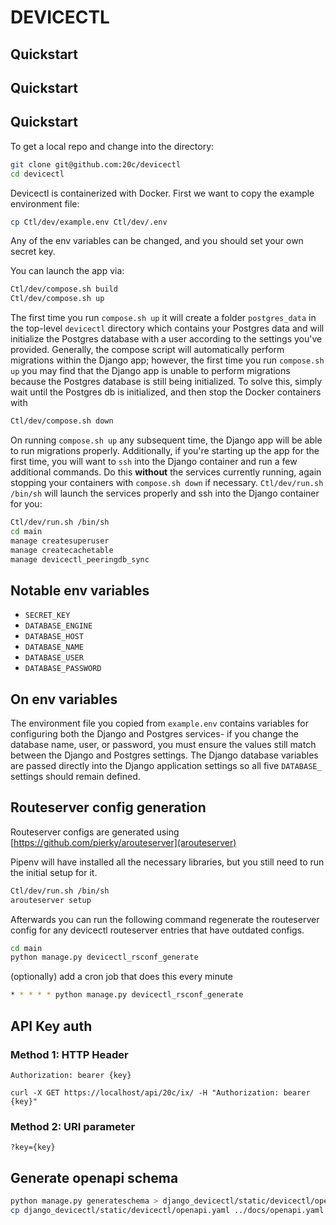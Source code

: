 # DEVICECTL

## Quickstart

## Quickstart

## Quickstart

To get a local repo and change into the directory:
```sh
git clone git@github.com:20c/devicectl
cd devicectl
```

Devicectl is containerized with Docker. First we want to copy the example environment file:
```sh
cp Ctl/dev/example.env Ctl/dev/.env
```
Any of the env variables can be changed, and you should set your own secret key. 

You can launch the app via: 
```sh
Ctl/dev/compose.sh build
Ctl/dev/compose.sh up
```


The first time you run `compose.sh up` it will create a folder `postgres_data` in the top-level `devicectl` directory which contains your Postgres data and will initialize the Postgres database with a user according to the settings you've provided. Generally, the compose script will automatically perform migrations within the Django app; however, the first time you run `compose.sh up` you may find that the Django app is unable to perform migrations because the Postgres database is still being initialized. To solve this, simply wait until the Postgres db is initialized, and then stop the Docker containers with

```sh
Ctl/dev/compose.sh down
```


On running `compose.sh up` any subsequent time, the Django app will be able to run migrations properly. Additionally, if you're starting up the app for the first time, you will want to `ssh` into the Django container and run a few additional commands. Do this **without** the services currently running, again stopping your containers with `compose.sh down` if necessary. `Ctl/dev/run.sh /bin/sh` will launch the services properly and ssh into the Django container for you:


```sh
Ctl/dev/run.sh /bin/sh
cd main
manage createsuperuser
manage createcachetable
manage devicectl_peeringdb_sync
```


## Notable env variables

- `SECRET_KEY`
- `DATABASE_ENGINE`
- `DATABASE_HOST`
- `DATABASE_NAME`
- `DATABASE_USER`
- `DATABASE_PASSWORD`

## On env variables

The environment file you copied from `example.env` contains variables for configuring both the Django and Postgres services- if you change the database name, user, or password, you must ensure the values still match between the Django and Postgres settings. The Django database variables are passed directly into the Django application settings so all five `DATABASE_` settings should remain defined.


## Routeserver config generation

Routeserver configs are generated using [https://github.com/pierky/arouteserver](arouteserver)

Pipenv will have installed all the necessary libraries, but you still need to run the
initial setup for it.

```sh
Ctl/dev/run.sh /bin/sh
arouteserver setup
```

Afterwards you can run the following command regenerate the routeserver config for any devicectl routeserver entries that have outdated configs.

```sh
cd main
python manage.py devicectl_rsconf_generate
```

(optionally) add a cron job that does this every minute

```sh
* * * * * python manage.py devicectl_rsconf_generate
```

## API Key auth

### Method 1: HTTP Header

```
Authorization: bearer {key}
```

```
curl -X GET https://localhost/api/20c/ix/ -H "Authorization: bearer {key}"
```

### Method 2: URI parameter

```
?key={key}
```

## Generate openapi schema

```sh
python manage.py generateschema > django_devicectl/static/devicectl/openapi.yaml
cp django_devicectl/static/devicectl/openapi.yaml ../docs/openapi.yaml
```
